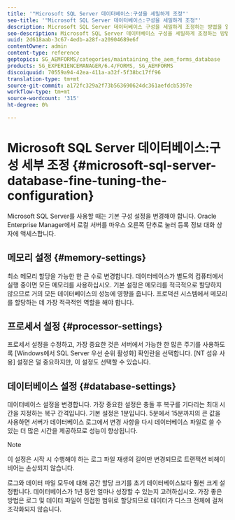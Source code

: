 ```yaml
---
title: '"Microsoft SQL Server 데이터베이스:구성을 세밀하게 조정"'
seo-title: '"Microsoft SQL Server 데이터베이스:구성을 세밀하게 조정"'
description: Microsoft SQL Server 데이터베이스 구성을 세밀하게 조정하는 방법을 알아봅니다.
seo-description: Microsoft SQL Server 데이터베이스 구성을 세밀하게 조정하는 방법을 알아봅니다.
uuid: 2d618aab-3c67-4edb-a28f-a20904689e6f
contentOwner: admin
content-type: reference
geptopics: SG_AEMFORMS/categories/maintaining_the_aem_forms_database
products: SG_EXPERIENCEMANAGER/6.4/FORMS, SG_AEMFORMS
discoiquuid: 70559a94-42ea-411a-a32f-5f38bc17ff96
translation-type: tm+mt
source-git-commit: a172fc329a2f73b563690624dc361aefdcb5397e
workflow-type: tm+mt
source-wordcount: '315'
ht-degree: 0%

---
```



# Microsoft SQL Server 데이터베이스:구성 세부 조정 {#microsoft-sql-server-database-fine-tuning-the-configuration}

Microsoft SQL Server를 사용할 때는 기본 구성 설정을 변경해야 합니다. Oracle Enterprise Manager에서 로컬 서버를 마우스 오른쪽 단추로 눌러 등록 정보 대화 상자에 액세스합니다.

## 메모리 설정 {#memory-settings}

최소 메모리 할당을 가능한 한 큰 수로 변경합니다. 데이터베이스가 별도의 컴퓨터에서 실행 중이면 모든 메모리를 사용하십시오. 기본 설정은 메모리를 적극적으로 할당하지 않으므로 거의 모든 데이터베이스의 성능에 영향을 줍니다. 프로덕션 시스템에서 메모리를 할당하는 데 가장 적극적인 역할을 해야 합니다.

## 프로세서 설정 {#processor-settings}

프로세서 설정을 수정하고, 가장 중요한 것은 서버에서 가능한 한 많은 주기를 사용하도록 [Windows에서 SQL Server 우선 순위 활성화] 확인란을 선택합니다. [NT 섬유 사용] 설정은 덜 중요하지만, 이 설정도 선택할 수 있습니다.

## 데이터베이스 설정 {#database-settings}

데이터베이스 설정을 변경합니다. 가장 중요한 설정은 충돌 후 복구를 기다리는 최대 시간을 지정하는 복구 간격입니다. 기본 설정은 1분입니다. 5분에서 15분까지의 큰 값을 사용하면 서버가 데이터베이스 로그에서 변경 사항을 다시 데이터베이스 파일로 쓸 수 있는 더 많은 시간을 제공하므로 성능이 향상됩니다.

>[!NOTE]
>
>이 설정은 시작 시 수행해야 하는 로그 파일 재생의 길이만 변경되므로 트랜잭션 비헤이비어는 손상되지 않습니다.

로그와 데이터 파일 모두에 대해 공간 할당 크기를 초기 데이터베이스보다 훨씬 크게 설정합니다. 데이터베이스가 1년 동안 얼마나 성장할 수 있는지 고려하십시오. 가장 좋은 방법은 로그 및 데이터 파일이 인접한 범위로 할당되므로 데이터가 디스크 전체에 걸쳐 조각화되지 않습니다.
